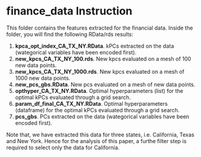 # finance_data Instruction

This folder contains the features extracted for the financial data. Inside the folder, you will find the following RData/rds results:

1. **kpca_opt_index_CA_TX_NY.RData**. kPCs extracted on the data (wategorical variables have been encoded first).
2. **new_kpcs_CA_TX_NY_100.rds**. New kpcs evaluated on a mesh of 100 new data points.
3. **new_kpcs_CA_TX_NY_1000.rds**. New kpcs evaluated on a mesh of 1000 new data points.
4. **new_pcs_gbs.RData**. New pcs evaluated on a mesh of new data points.
5. **opthyper_CA_TX_NY.RData**. Optimal hyperparameters (list) for the optimal kPCs evaluated through a grid search.
6. **param_df_final_CA_TX_NY.RData**. Optimal hyperparameters (dataframe) for the optimal kPCs evaluated through a grid search.
7. **pcs_gbs**. PCs extracted on the data (wategorical variables have been encoded first).

Note that, we have extracted this data for three states, i.e. California, Texas and New York. Hence for the analysis of this paper, a furthe filter step is required to select only the data for California. 
